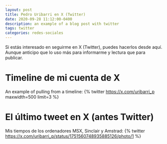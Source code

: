 ```yaml
---
layout: post
title: Pedro Uribarri en X (Twitter)
date: 2020-09-28 11:12:00-0400
description: an example of a blog post with twitter
tags: twitter
categories: redes-sociales
---
```


Si estás interesado en seguirme en X (Twitter), puedes hacerlos desde aquí. Aunque anticipo que lo uso más para informarme y lectura que para publicar.


# Timeline de mi cuenta de X

An example of pulling from a timeline:
{% twitter https://x.com/uribarri_p maxwidth=500 limit=3 %}

# El último tweet en X (antes Twitter)

Mis tiempos de los ordenadores MSX, Sinclair y Amstrad:
{% twitter https://x.com/uribarri_p/status/1751560748935885126/photo/1 %}

